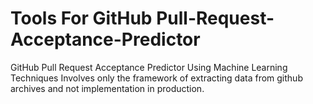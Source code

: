 # Tools For GitHub Pull-Request-Acceptance-Predictor
GitHub Pull Request Acceptance Predictor Using Machine Learning Techniques
Involves only the framework of extracting data from github archives and not implementation in production.
